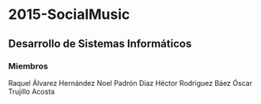 # 2015-SocialMusic
## Desarrollo de Sistemas Informáticos

### Miembros

Raquel Álvarez Hernández
Noel Padrón Díaz
Héctor Rodriguez Báez
Óscar Trujillo Acosta

